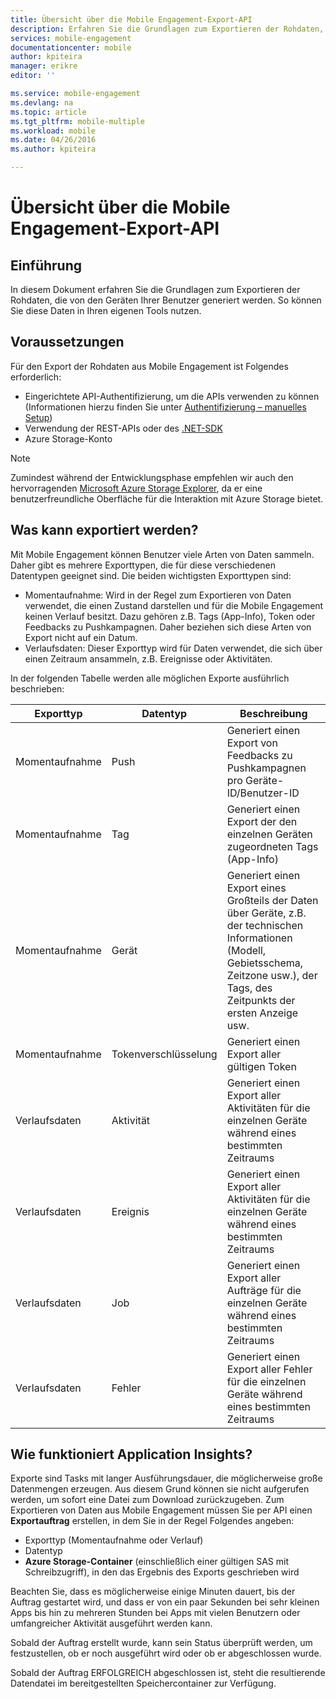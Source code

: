 ```yaml
---
title: Übersicht über die Mobile Engagement-Export-API
description: Erfahren Sie die Grundlagen zum Exportieren der Rohdaten, die von den Geräten Ihrer Benutzer generiert werden. So können Sie diese Daten in Ihren eigenen Tools nutzen.
services: mobile-engagement
documentationcenter: mobile
author: kpiteira
manager: erikre
editor: ''

ms.service: mobile-engagement
ms.devlang: na
ms.topic: article
ms.tgt_pltfrm: mobile-multiple
ms.workload: mobile
ms.date: 04/26/2016
ms.author: kpiteira

---
```

# Übersicht über die Mobile Engagement-Export-API
## Einführung
In diesem Dokument erfahren Sie die Grundlagen zum Exportieren der Rohdaten, die von den Geräten Ihrer Benutzer generiert werden. So können Sie diese Daten in Ihren eigenen Tools nutzen.

## Voraussetzungen
Für den Export der Rohdaten aus Mobile Engagement ist Folgendes erforderlich:

* Eingerichtete API-Authentifizierung, um die APIs verwenden zu können (Informationen hierzu finden Sie unter [Authentifizierung – manuelles Setup](mobile-engagement-api-authentication-manual.md))
* Verwendung der REST-APIs oder des [.NET-SDK](mobile-engagement-dotnet-sdk-service-api.md)
* Azure Storage-Konto

> [!NOTE]
> Zumindest während der Entwicklungsphase empfehlen wir auch den hervorragenden [Microsoft Azure Storage Explorer](http://storageexplorer.com/), da er eine benutzerfreundliche Oberfläche für die Interaktion mit Azure Storage bietet.
> 
> 

## Was kann exportiert werden?
Mit Mobile Engagement können Benutzer viele Arten von Daten sammeln. Daher gibt es mehrere Exporttypen, die für diese verschiedenen Datentypen geeignet sind. Die beiden wichtigsten Exporttypen sind:

* Momentaufnahme: Wird in der Regel zum Exportieren von Daten verwendet, die einen Zustand darstellen und für die Mobile Engagement keinen Verlauf besitzt. Dazu gehören z.B. Tags (App-Info), Token oder Feedbacks zu Pushkampagnen. Daher beziehen sich diese Arten von Export nicht auf ein Datum.
* Verlaufsdaten: Dieser Exporttyp wird für Daten verwendet, die sich über einen Zeitraum ansammeln, z.B. Ereignisse oder Aktivitäten.

In der folgenden Tabelle werden alle möglichen Exporte ausführlich beschrieben:

| Exporttyp | Datentyp | Beschreibung |
| --- | --- | --- |
| Momentaufnahme |Push |Generiert einen Export von Feedbacks zu Pushkampagnen pro Geräte-ID/Benutzer-ID |
| Momentaufnahme |Tag |Generiert einen Export der den einzelnen Geräten zugeordneten Tags (App-Info) |
| Momentaufnahme |Gerät |Generiert einen Export eines Großteils der Daten über Geräte, z.B. der technischen Informationen (Modell, Gebietsschema, Zeitzone usw.), der Tags, des Zeitpunkts der ersten Anzeige usw. |
| Momentaufnahme |Tokenverschlüsselung |Generiert einen Export aller gültigen Token |
| Verlaufsdaten |Aktivität |Generiert einen Export aller Aktivitäten für die einzelnen Geräte während eines bestimmten Zeitraums |
| Verlaufsdaten |Ereignis |Generiert einen Export aller Aktivitäten für die einzelnen Geräte während eines bestimmten Zeitraums |
| Verlaufsdaten |Job |Generiert einen Export aller Aufträge für die einzelnen Geräte während eines bestimmten Zeitraums |
| Verlaufsdaten |Fehler |Generiert einen Export aller Fehler für die einzelnen Geräte während eines bestimmten Zeitraums |

## Wie funktioniert Application Insights?
Exporte sind Tasks mit langer Ausführungsdauer, die möglicherweise große Datenmengen erzeugen. Aus diesem Grund können sie nicht aufgerufen werden, um sofort eine Datei zum Download zurückzugeben. Zum Exportieren von Daten aus Mobile Engagement müssen Sie per API einen **Exportauftrag** erstellen, in dem Sie in der Regel Folgendes angeben:

* Exporttyp (Momentaufnahme oder Verlauf)
* Datentyp
* **Azure Storage-Container** (einschließlich einer gültigen SAS mit Schreibzugriff), in den das Ergebnis des Exports geschrieben wird

Beachten Sie, dass es möglicherweise einige Minuten dauert, bis der Auftrag gestartet wird, und dass er von ein paar Sekunden bei sehr kleinen Apps bis hin zu mehreren Stunden bei Apps mit vielen Benutzern oder umfangreicher Aktivität ausgeführt werden kann.

Sobald der Auftrag erstellt wurde, kann sein Status überprüft werden, um festzustellen, ob er noch ausgeführt wird oder ob er abgeschlossen wurde.

Sobald der Auftrag ERFOLGREICH abgeschlossen ist, steht die resultierende Datendatei im bereitgestellten Speichercontainer zur Verfügung.

<!---HONumber=AcomDC_0504_2016-->